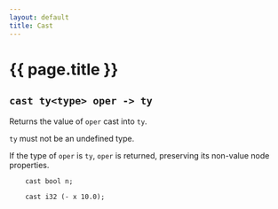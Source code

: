 ```yaml
---
layout: default
title: Cast
---
```

# {{ page.title }}

## `cast ty<type> oper -> ty`

Returns the value of `oper` cast into `ty`.

`ty` must not be an undefined type.

If the type of `oper` is `ty`, `oper` is returned, preserving its non-value node properties.

```
    cast bool n;

    cast i32 (- x 10.0);
```